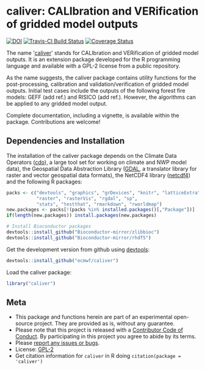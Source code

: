 
<!-- Edit the README.Rmd only!!! The README.md is generated automatically from README.Rmd. -->
caliver: CALIbration and VERification of gridded model outputs
==============================================================

[![DOI](https://zenodo.org/badge/73203648.svg)](https://zenodo.org/badge/latestdoi/73203648)
[![Travis-CI Build Status](https://travis-ci.org/ecmwf/caliver.svg?branch=master)](https://travis-ci.org/ecmwf/caliver)
[![Coverage Status](https://img.shields.io/codecov/c/github/ecmwf/caliver/master.svg)](https://codecov.io/github/ecmwf/caliver?branch=master)

The name '[caliver](https://github.com/ecmwf/caliver)' stands for CALIbration and VERification of gridded model outputs. It is an extension package developed for the R programming language and available with a GPL-2 license from a public repository.

As the name suggests, the caliver package contains utility functions for the post-processing, calibration and validation/verification of gridded model outputs. Initial test cases include the outputs of the following forest fire models: GEFF (add ref.) and RISICO (add ref.). However, the algorithms can be applied to any gridded model output.

Complete documentation, including a vignette, is available within the package. Contributions are welcome!

Dependencies and Installation
-----------------------------

The installation of the caliver package depends on the Climate Data Operators ([cdo](https://code.zmaw.de/projects/cdo/wiki)), a large tool set for working on climate and NWP model data), the Geospatial Data Abstraction Library ([GDAL](http://www.gdal.org/), a translator library for raster and vector geospatial data formats), the NetCDF4 library ([netcdf4](http://www.unidata.ucar.edu/software/netcdf/)) and the following R packages:

``` r
packs <- c("devtools", "graphics", "grDevices", "knitr", "latticeExtra", 
           "raster", "rasterVis", "rgdal", "sp", 
           "stats", "testthat", "rmarkdown", "rworldmap")
new.packages <- packs[!(packs %in% installed.packages()[,"Package"])]
if(length(new.packages)) install.packages(new.packages)

# Install Bioconductor packages
devtools::install_github("Bioconductor-mirror/zlibbioc")
devtools::install_github("Bioconductor-mirror/rhdf5")
```

Get the development version from github using [devtools](https://github.com/hadley/devtools):

``` r
devtools::install_github("ecmwf/caliver")
```

Load the caliver package:

``` r
library("caliver")
```

Meta
----

-   This package and functions herein are part of an experimental open-source project. They are provided as is, without any guarantee.
-   Please note that this project is released with a [Contributor Code of Conduct](CONDUCT.md). By participating in this project you agree to abide by its terms.
-   Please [report any issues or bugs](https://github.com/ecmwf/caliver/issues).
-   License: [GPL-2](https://opensource.org/licenses/GPL-2.0)
-   Get citation information for `caliver` in R doing `citation(package = 'caliver')`
